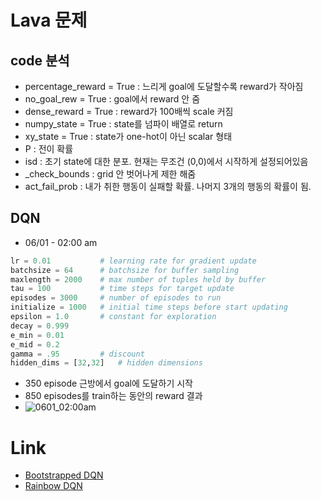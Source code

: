 # Lava 문제
## code 분석
* percentage_reward = True : 느리게 goal에 도달할수록 reward가 작아짐
* no_goal_rew = True : goal에서 reward 안 줌
* dense_reward = True : reward가 100배씩 scale 커짐
* numpy_state = True : state를 넘파이 배열로 return
* xy_state = True : state가 one-hot이 아닌 scalar 형태
* P : 전이 확률
* isd : 초기 state에 대한 분포. 현재는 무조건 (0,0)에서 시작하게 설정되어있음  
* _check_bounds : grid 안 벗어나게 제한 해줌
* act_fail_prob : 내가 취한 행동이 실패할 확률. 나머지 3개의 행동의 확률이 됨.

## DQN
* 06/01 - 02:00 am
```python
lr = 0.01           # learning rate for gradient update 
batchsize = 64      # batchsize for buffer sampling
maxlength = 2000    # max number of tuples held by buffer
tau = 100           # time steps for target update
episodes = 3000     # number of episodes to run
initialize = 1000   # initial time steps before start updating
epsilon = 1.0       # constant for exploration
decay = 0.999
e_min = 0.01
e_mid = 0.2
gamma = .95         # discount
hidden_dims = [32,32]   # hidden dimensions
```
  * 350 episode 근방에서 goal에 도달하기 시작
  * 850 episodes를 train하는 동안의 reward 결과
  * ![0601_02:00am](https://user-images.githubusercontent.com/81223817/171236269-09a4fafe-fca0-4afd-ab6f-f2847f1c640e.png)


# Link
* [Bootstrapped DQN](https://joungheekim.github.io/2020/12/06/code-review/)
* [Rainbow DQN](https://velog.io/@isseebx/Noisy-networks-for-exploration)

